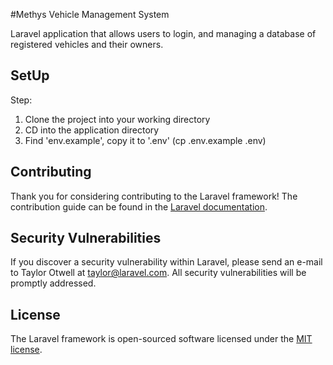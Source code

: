 #Methys Vehicle Management System
                    
Laravel application that allows users to login, and managing a database of registered vehicles and their owners.

## SetUp

Step:
1. Clone the project into your working directory
2. CD into the application directory
3. Find 'env.example', copy it to '.env' (cp .env.example .env) 



## Contributing

Thank you for considering contributing to the Laravel framework! The contribution guide can be found in the [Laravel documentation](http://laravel.com/docs/contributions).

## Security Vulnerabilities

If you discover a security vulnerability within Laravel, please send an e-mail to Taylor Otwell at taylor@laravel.com. All security vulnerabilities will be promptly addressed.

## License

The Laravel framework is open-sourced software licensed under the [MIT license](http://opensource.org/licenses/MIT).
